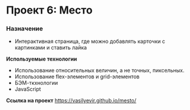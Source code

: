 # Проект 6: Место

### Назначение
* Интерактивная страница, где можно добавлять карточки с картинками и ставить лайка

**Используемые технологии**
* Использование относительных величин, а не точных, пиксельных.
* Использование flex-элементов и grid-элементов
* БЭМ-ткхнологии
* JavaScript

**Ссылка на проект**
https://vasilyevir.github.io/mesto/
